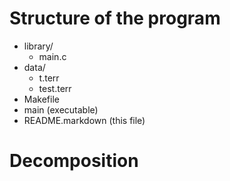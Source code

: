 # Structure of the program

- library/
	- main.c
- data/
	- t.terr
	- test.terr
- Makefile
- main (executable)
- README.markdown (this file)

# Decomposition

